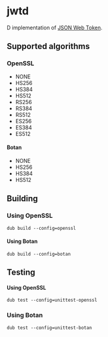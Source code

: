 # jwtd
D implementation of [JSON Web Token](http://jwt.io/).

## Supported algorithms

### OpenSSL
- NONE
- HS256
- HS384
- HS512
- RS256
- RS384
- RS512
- ES256
- ES384
- ES512
	
#### Botan
- NONE
- HS256
- HS384
- HS512

## Building

### Using OpenSSL
```
dub build --config=openssl
```
#### Using Botan
```
dub build --config=botan
```

## Testing

#### Using OpenSSL
```
dub test --config=unittest-openssl
```
### Using Botan
```
dub test --config=unittest-botan
```





